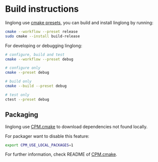 # Build instructions

linglong use [cmake presets], you can build and install linglong by running:

```bash
cmake --workflow --preset release
sudo cmake --install build-release
```

For developing or debugging linglong:

```bash
# configure, build and test
cmake --workflow --preset debug

# configure only
cmake --preset debug

# build only
cmake --build --preset debug

# test only
ctest --preset debug
```

[cmake presets]: https://cmake.org/cmake/help/latest/manual/cmake-presets.7.html

## Packaging

linglong use [CPM.cmake] to download dependencies not found locally.

For packager want to disable this feature:

```bash
export CPM_USE_LOCAL_PACKAGES=1
```

For further information, check README of [CPM.cmake].

[CPM.cmake]: https://github.com/cpm-cmake/CPM.cmake
